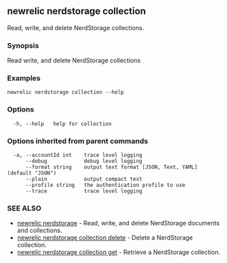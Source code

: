 ## newrelic nerdstorage collection

Read, write, and delete NerdStorage collections.

### Synopsis

Read write, and delete NerdStorage collections

### Examples

```
newrelic nerdstorage collection --help
```

### Options

```
  -h, --help   help for collection
```

### Options inherited from parent commands

```
  -a, --accountId int    trace level logging
      --debug            debug level logging
      --format string    output text format [JSON, Text, YAML] (default "JSON")
      --plain            output compact text
      --profile string   the authentication profile to use
      --trace            trace level logging
```

### SEE ALSO

* [newrelic nerdstorage](newrelic_nerdstorage.md)	 - Read, write, and delete NerdStorage documents and collections.
* [newrelic nerdstorage collection delete](newrelic_nerdstorage_collection_delete.md)	 - Delete a NerdStorage collection.
* [newrelic nerdstorage collection get](newrelic_nerdstorage_collection_get.md)	 - Retrieve a NerdStorage collection.

